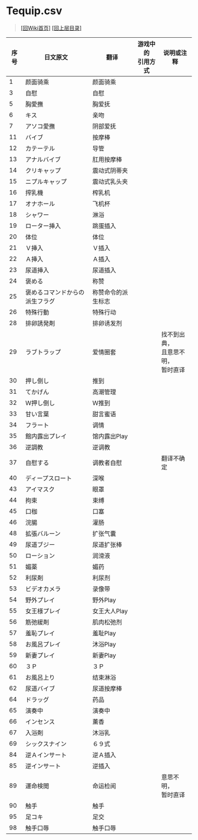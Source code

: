 ﻿# Tequip.csv

> [\[回Wiki首页\]](/Wiki)
> [\[回上层目录\]](/Wiki/csv_instructions)

序号|日文原文|翻译|游戏中的<br/>引用方式|说明或注释
----|----|----|----|----
1|颜面骑乘|颜面骑乘||
3|自慰|自慰||
5|胸愛撫|胸爱抚||
6|キス|亲吻||
7|アソコ愛撫|阴部爱抚||
11|バイブ|按摩棒||
12|カテーテル|导管||
13|アナルバイブ|肛用按摩棒||
14|クリキャップ|震动式阴蒂夹||
15|ニプルキャップ|震动式乳头夹||
16|搾乳機|榨乳机||
17|オナホール|飞机杯||
18|シャワー|淋浴||
19|ローター挿入|跳蛋插入||
20|体位|体位||
21|Ｖ挿入|Ｖ插入||
22|Ａ挿入|Ａ插入||
23|尿道挿入|尿道插入||
24|褒める|称赞||
25|褒めるコマンドからの派生フラグ|称赞命令的派生标志||
26|特殊行動|特殊行动||
28|排卵誘発剤|排卵诱发剂||
29|ラブトラップ|爱情圈套||找不到出典，<br/>且意思不明，<br/>暂时直译
30|押し倒し|推到||
31|てかげん|高潮管理||
32|Ｗ押し倒し|Ｗ推到||
33|甘い言葉|甜言蜜语||
34|フラート|调情||
35|館内露出プレイ|馆内露出Play||
36|逆調教|逆调教||
37|自慰する|调教者自慰||翻译不确定
40|ディープスロート|深喉||
43|アイマスク|眼罩||
44|拘束|束缚||
45|口枷|口塞||
46|浣腸|灌肠||
48|拡張バルーン|扩张气囊||
49|尿道ブジー|尿道扩张棒||
50|ローション|润滑液||
51|媚薬|媚药||
52|利尿剤|利尿剂||
53|ビデオカメラ|录像带||
54|野外プレイ|野外Play||
55|女王様プレイ|女王大人Play||
56|筋弛緩剤|肌肉松弛剂||
57|羞恥プレイ|羞耻Play||
58|お風呂プレイ|沐浴Play||
59|新妻プレイ|新妻Play||
60|３Ｐ|３Ｐ||
61|お風呂上り|结束淋浴||
62|尿道バイブ|尿道按摩棒||
64|ドラッグ|药品||
65|演奏中|演奏中||
66|インセンス|薰香||
67|入浴剤|沐浴乳||
69|シックスナイン|６９式||
84|逆Ａインサート|逆Ａ插入||
85|逆インサート|逆插入||
89|運命検閲|命运检阅||意思不明，<br/>暂时直译
90|触手|触手||
95|足コキ|足交||
98|触手口辱|触手口辱||
